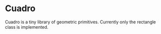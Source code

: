 # Cuadro

Cuadro is a tiny library of geometric primitives. Currently only the rectangle class is implemented.
